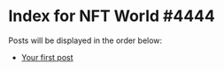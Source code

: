 # Index for NFT World #4444
Posts will be displayed in the order below:

- [Your first post](./001-first.md)


